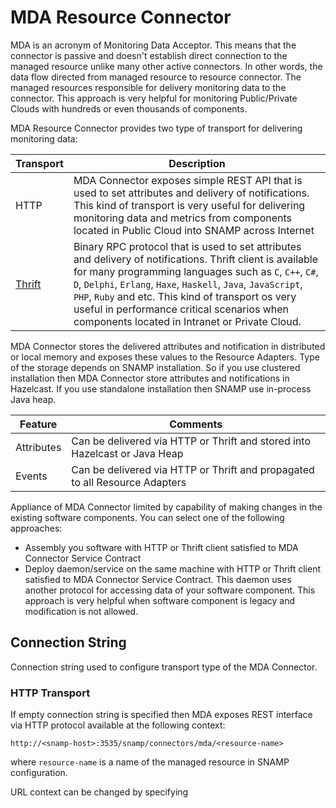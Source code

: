 MDA Resource Connector
====
MDA is an acronym of Monitoring Data Acceptor. This means that the connector is passive and doesn't establish direct connection to the managed resource unlike many other active connectors. In other words, the data flow directed from managed resource to resource connector. The managed resources responsible for delivery monitoring data to the connector. This approach is very helpful for monitoring Public/Private Clouds with hundreds or even thousands of components.

MDA Resource Connector provides two type of transport for delivering monitoring data:

Transport | Description
---- | ----
HTTP | MDA Connector exposes simple REST API that is used to set attributes and delivery of notifications. This kind of transport is very useful for delivering monitoring data and metrics from components located in Public Cloud into SNAMP across Internet
[Thrift](http://thrift.apache.org/) | Binary RPC protocol that is used to set attributes and delivery of notifications. Thrift client is available for many programming languages such as `C`, `C++`, `C#`, `D`, `Delphi`, `Erlang`, `Haxe`, `Haskell`, `Java`, `JavaScript`, `PHP`, `Ruby` and etc. This kind of transport os very useful in performance critical scenarios when components located in Intranet or Private Cloud.

MDA Connector stores the delivered attributes and notification in distributed or local memory and exposes these values to the Resource Adapters. Type of the storage depends on SNAMP installation. So if you use clustered installation then MDA Connector store attributes and notifications in Hazelcast. If you use standalone installation then SNAMP use in-process Java heap.

Feature | Comments
---- | ----
Attributes | Can be delivered via HTTP or Thrift and stored into Hazelcast or Java Heap
Events | Can be delivered via HTTP or Thrift and propagated to all Resource Adapters

Appliance of MDA Connector limited by capability of making changes in the existing software components. You can select one of the following approaches:
* Assembly you software with HTTP or Thrift client satisfied to MDA Connector Service Contract
* Deploy daemon/service on the same machine with HTTP or Thrift client satisfied to MDA Connector Service Contract. This daemon uses another protocol for accessing data of your software component. This approach is very helpful when software component is legacy and modification is not allowed.

## Connection String
Connection string used to configure transport type of the MDA Connector.

### HTTP Transport
If empty connection string is specified then MDA exposes REST interface via HTTP protocol available at the following context:
```
http://<snamp-host>:3535/snamp/connectors/mda/<resource-name>
```
where `resource-name` is a name of the managed resource in SNAMP configuration.

URL context can be changed by specifying 
